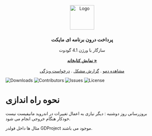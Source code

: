<br/>
<p align="center">
  <a href="https://github.com/TheUnderName/Myket-IAP-Godot">
    <img src="https://myket.ir/core/images/logo/icon-700.png" alt="Logo" width="80" height="80">
  </a>

  <h3 align="center">پرداخت درون برنامه ای مایکت</h3>

  <p align="center">
    سازگار با ورژن 4.1 گودوت
    <br/>
    <br/>
    <a href="https://github.com/TheUnderName/Myket-IAP-Godot"><strong>نمایش کتابخانه »</strong></a>
    <br/>
    <br/>
    <a href="https://github.com/TheUnderName/Myket-IAP-Godot">مشاهده دمو</a>
    .
    <a href="https://github.com/TheUnderName/Myket-IAP-Godot/issues">گزارش مشکل</a>
    .
    <a href="https://github.com/TheUnderName/Myket-IAP-Godot/issues">درخواست ویژگی</a>
  </p>
</p>

![Downloads](https://img.shields.io/github/downloads/TheUnderName/Myket-IAP-Godot/total) ![Contributors](https://img.shields.io/github/contributors/TheUnderName/Myket-IAP-Godot?color=dark-green) ![Issues](https://img.shields.io/github/issues/TheUnderName/Myket-IAP-Godot) ![License](https://img.shields.io/github/license/TheUnderName/Myket-IAP-Godot) 


# نحوه راه اندازی

بروزرسانی روز دوشنبه :  دیگر نیازی به اعمال تغییرات در اندروید مانیفیست نیست خودکار هنگام خروجی انجام می شود.

مثال ها داخل فولدر GDProject موجود می باشند.
